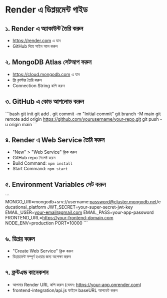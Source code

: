 # Render এ ডিপ্লয়মেন্ট গাইড

## ১. Render এ অ্যাকাউন্ট তৈরি করুন
- https://render.com এ যান
- GitHub দিয়ে সাইন আপ করুন

## ২. MongoDB Atlas সেটআপ করুন
- https://cloud.mongodb.com এ যান
- ফ্রি ক্লাস্টার তৈরি করুন
- Connection String কপি করুন

## ৩. GitHub এ কোড আপলোড করুন
\`\`\`bash
git init
git add .
git commit -m "Initial commit"
git branch -M main
git remote add origin https://github.com/yourusername/your-repo.git
git push -u origin main
\`\`\`

## ৪. Render এ Web Service তৈরি করুন
- "New" > "Web Service" ক্লিক করুন
- GitHub repo সিলেক্ট করুন
- Build Command: `npm install`
- Start Command: `npm start`

## ৫. Environment Variables সেট করুন
\`\`\`
MONGO_URI=mongodb+srv://username:password@cluster.mongodb.net/educational_platform
JWT_SECRET=your-super-secret-jwt-key
EMAIL_USER=your-email@gmail.com
EMAIL_PASS=your-app-password
FRONTEND_URL=https://your-frontend-domain.com
NODE_ENV=production
PORT=10000
\`\`\`

## ৬. ডিপ্লয় করুন
- "Create Web Service" ক্লিক করুন
- ডিপ্লয়মেন্ট সম্পূর্ণ হওয়ার জন্য অপেক্ষা করুন

## ৭. ফ্রন্টএন্ড কানেকশন
- আপনার Render URL কপি করুন (যেমন: https://your-app.onrender.com)
- frontend-integration/api.js ফাইলে baseURL আপডেট করুন
